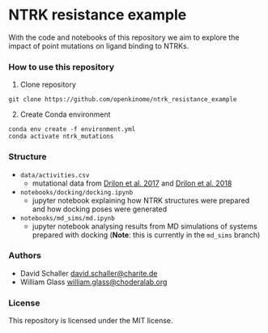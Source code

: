 # NTRK resistance example
With the code and notebooks of this repository we aim to explore the impact of point mutations on ligand binding to NTRKs.

### How to use this repository

1. Clone repository

`git clone https://github.com/openkinome/ntrk_resistance_example`

2. Create Conda environment
  
`conda env create -f environment.yml`  
`conda activate ntrk_mutations`

### Structure
- `data/activities.csv`
  - mutational data from [Drilon et al. 2017](https://www.doi.org/10.1158/2159-8290.CD-17-0507) and 
  [Drilon et al. 2018](https://www.doi.org/10.1158/2159-8290.CD-18-0484)
- `notebooks/docking/docking.ipynb`  
  - jupyter notebook explaining how NTRK structures were prepared and how docking poses were generated
- `notebooks/md_sims/md.ipynb`
  - jupyter notebook analysing results from MD simulations of systems prepared with docking (**Note**: this is currently in the `md_sims` branch)

### Authors

- David Schaller <david.schaller@charite.de>
- William Glass <william.glass@choderalab.org>

### License
This repository is licensed under the MIT license.